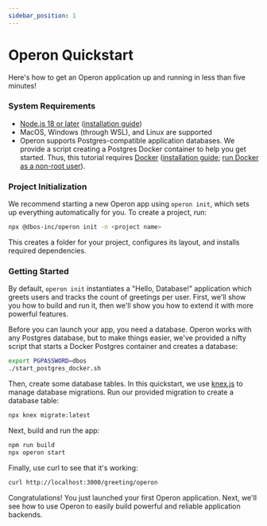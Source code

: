 ```yaml
---
sidebar_position: 1
---
```


# Operon Quickstart

Here's how to get an Operon application up and running in less than five minutes!

### System Requirements

- [Node.js 18 or later](https://nodejs.org/en) ([installation guide](https://nodejs.org/en/download/package-manager))
- MacOS, Windows (through WSL), and Linux are supported
- Operon supports Postgres-compatible application databases. We provide a script creating a Postgres Docker container to help you get started. Thus, this tutorial requires [Docker](https://www.docker.com/) ([installation guide](https://www.docker.com/get-started/); [run Docker as a non-root user](https://docs.docker.com/engine/install/linux-postinstall/)).

### Project Initialization

We recommend starting a new Operon app using `operon init`, which sets up everything automatically for you.
To create a project, run:

```sh
npx @dbos-inc/operon init -n <project name>
```

This creates a folder for your project, configures its layout, and installs required dependencies.

### Getting Started

By default, `operon init` instantiates a "Hello, Database!" application which greets users and tracks the count of greetings per user.
First, we'll show you how to build and run it, then we'll show you how to extend it with more powerful features.

Before you can launch your app, you need a database.
Operon works with any Postgres database, but to make things easier, we've provided a nifty script that starts a Docker Postgres container and creates a database:

```sh
export PGPASSWORD=dbos
./start_postgres_docker.sh
```

Then, create some database tables.
In this quickstart, we use [knex.js](https://knexjs.org/) to manage database migrations.
Run our provided migration to create a database table:

```sh
npx knex migrate:latest
```

Next, build and run the app:

```sh
npm run build
npx operon start
```

Finally, use curl to see that it's working:

```sh
curl http://localhost:3000/greeting/operon
```

Congratulations!  You just launched your first Operon application.
Next, we'll see how to use Operon to easily build powerful and reliable application backends.
